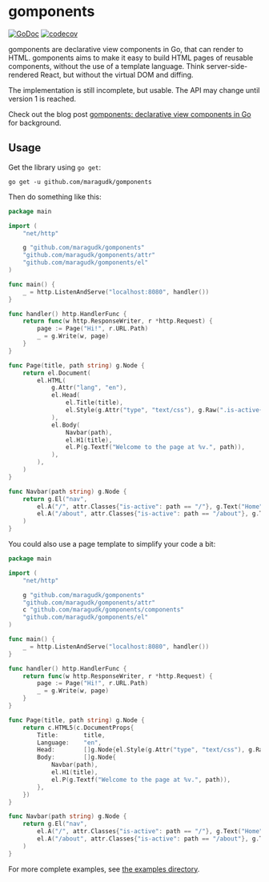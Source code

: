 # gomponents

[![GoDoc](https://godoc.org/github.com/maragudk/gomponents?status.svg)](https://godoc.org/github.com/maragudk/gomponents)
[![codecov](https://codecov.io/gh/maragudk/gomponents/branch/master/graph/badge.svg)](https://codecov.io/gh/maragudk/gomponents)

gomponents are declarative view components in Go, that can render to HTML.
gomponents aims to make it easy to build HTML pages of reusable components,
without the use of a template language. Think server-side-rendered React,
but without the virtual DOM and diffing.

The implementation is still incomplete, but usable. The API may change until version 1 is reached.

Check out the blog post [gomponents: declarative view components in Go](https://www.maragu.dk/blog/gomponents-declarative-view-components-in-go/)
for background.

## Usage

Get the library using `go get`:

```shell script
go get -u github.com/maragudk/gomponents
```

Then do something like this:

```go
package main

import (
	"net/http"

	g "github.com/maragudk/gomponents"
	"github.com/maragudk/gomponents/attr"
	"github.com/maragudk/gomponents/el"
)

func main() {
	_ = http.ListenAndServe("localhost:8080", handler())
}

func handler() http.HandlerFunc {
	return func(w http.ResponseWriter, r *http.Request) {
		page := Page("Hi!", r.URL.Path)
		_ = g.Write(w, page)
	}
}

func Page(title, path string) g.Node {
	return el.Document(
		el.HTML(
			g.Attr("lang", "en"),
			el.Head(
				el.Title(title),
				el.Style(g.Attr("type", "text/css"), g.Raw(".is-active{font-weight: bold}")),
			),
			el.Body(
				Navbar(path),
				el.H1(title),
				el.P(g.Textf("Welcome to the page at %v.", path)),
			),
		),
	)
}

func Navbar(path string) g.Node {
	return g.El("nav",
		el.A("/", attr.Classes{"is-active": path == "/"}, g.Text("Home")),
		el.A("/about", attr.Classes{"is-active": path == "/about"}, g.Text("About")),
	)
}
```

You could also use a page template to simplify your code a bit:

```go
package main

import (
	"net/http"

	g "github.com/maragudk/gomponents"
	"github.com/maragudk/gomponents/attr"
	c "github.com/maragudk/gomponents/components"
	"github.com/maragudk/gomponents/el"
)

func main() {
	_ = http.ListenAndServe("localhost:8080", handler())
}

func handler() http.HandlerFunc {
	return func(w http.ResponseWriter, r *http.Request) {
		page := Page("Hi!", r.URL.Path)
		_ = g.Write(w, page)
	}
}

func Page(title, path string) g.Node {
	return c.HTML5(c.DocumentProps{
		Title:       title,
		Language:    "en",
		Head:        []g.Node{el.Style(g.Attr("type", "text/css"), g.Raw(".is-active{font-weight: bold}"))},
		Body:        []g.Node{
			Navbar(path),
			el.H1(title),
			el.P(g.Textf("Welcome to the page at %v.", path)),
		},
	})
}

func Navbar(path string) g.Node {
	return g.El("nav",
		el.A("/", attr.Classes{"is-active": path == "/"}, g.Text("Home")),
		el.A("/about", attr.Classes{"is-active": path == "/about"}, g.Text("About")),
	)
}
```

For more complete examples, see [the examples directory](examples/).
